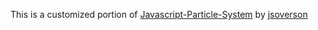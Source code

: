 This is a customized portion of [Javascript-Particle-System](https://github.com/jsoverson/JavaScript-Particle-System) by [jsoverson](https://github.com/jsoverson)
